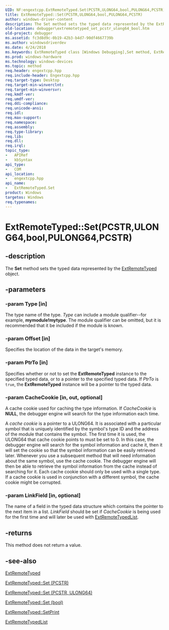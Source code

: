```yaml
---
UID: NF:engextcpp.ExtRemoteTyped.Set(PCSTR,ULONG64,bool,PULONG64,PCSTR)
title: ExtRemoteTyped::Set(PCSTR,ULONG64,bool,PULONG64,PCSTR)
author: windows-driver-content
description: The Set method sets the typed data represented by the ExtRemoteTyped object.
old-location: debugger\extremotetyped_set_pcstr_ulong64_bool.htm
old-project: debugger
ms.assetid: fc3d8d9c-0b19-42b3-b4d7-90df4667739b
ms.author: windowsdriverdev
ms.date: 4/24/2018
ms.keywords: ExtRemoteTyped class [Windows Debugging],Set method, ExtRemoteTyped.Set, ExtRemoteTyped.Set(PCSTR,ULONG64,bool,PULONG64,PCSTR), ExtRemoteTyped::Set, ExtRemoteTyped::Set(PCSTR,ULONG64,bool,PULONG64,PCSTR), Set, Set method [Windows Debugging], Set method [Windows Debugging],ExtRemoteTyped class, debugger.extremotetyped_set_pcstr_ulong64_bool
ms.prod: windows-hardware
ms.technology: windows-devices
ms.topic: method
req.header: engextcpp.hpp
req.include-header: Engextcpp.hpp
req.target-type: Desktop
req.target-min-winverclnt: 
req.target-min-winversvr: 
req.kmdf-ver: 
req.umdf-ver: 
req.ddi-compliance: 
req.unicode-ansi: 
req.idl: 
req.max-support: 
req.namespace: 
req.assembly: 
req.type-library: 
req.lib: 
req.dll: 
req.irql: 
topic_type:
-	APIRef
-	kbSyntax
api_type:
-	COM
api_location:
-	engextcpp.hpp
api_name:
-	ExtRemoteTyped.Set
product: Windows
targetos: Windows
req.typenames: 
---
```


# ExtRemoteTyped::Set(PCSTR,ULONG64,bool,PULONG64,PCSTR)


## -description


The <b>Set</b> method sets the typed data represented by the <a href="https://msdn.microsoft.com/library/windows/hardware/ff544162">ExtRemoteTyped</a> object.


## -parameters




### -param Type [in]

The type name of the type.  <i>Type</i> can include a module qualifier--for example, <b>mymodule!mytype</b>.  The module qualifier can be omitted, but it is recommended that it be included if the module is known.


### -param Offset [in]

Specifies the location of the data in the target's memory.


### -param PtrTo [in]

Specifies whether or not to set the <b>ExtRemoteTyped</b> instance to the specified typed data, or to a pointer to the specified typed data.  If <i>PtrTo</i> is <code>true</code>, the <b>ExtRemoteTyped</b> instance will be a pointer to the typed data.


### -param CacheCookie [in, out, optional]

A cache cookie used for caching the type information.  If <i>CacheCookie</i> is <b>NULL</b>, the debugger engine will search for the type information each time.

A <i>cache cookie</i> is a pointer to a ULONG64. It is associated with a particular symbol that is uniquely identified by the symbol's type ID and the address of the module that contains the symbol.  The first time it is used, the ULONG64 that cache cookie points to must be set to 0. In this case, the debugger engine will search for the symbol information and cache it, then it will set the cookie so that the symbol information can be easily retrieved later.  Whenever you use a subsequent method that will need information about the same symbol, use the cache cookie.  The debugger engine will then be able to retrieve the symbol information from the cache instead of searching for it.  Each cache cookie should only be used with a single type.  If a cache cookie is used in conjunction with a different symbol, the cache cookie might be corrupted.


### -param LinkField [in, optional]

The name of a field in the typed data structure which contains the pointer to the next item in a list.  <i>LinkField</i> should be set if <i>CacheCookie</i> is being used for the first time and will later be used with <a href="https://msdn.microsoft.com/library/windows/hardware/ff544181">ExtRemoteTypedList</a>.


## -returns



This method does not return a value.




## -see-also




<a href="https://msdn.microsoft.com/library/windows/hardware/ff544162">ExtRemoteTyped</a>



<a href="https://msdn.microsoft.com/a19d6aff-c4e4-4188-8f27-3689e91023b4">ExtRemoteTyped::Set (PCSTR)</a>



<a href="https://msdn.microsoft.com/acf789f7-781d-4078-90cc-79b0d2709696">ExtRemoteTyped::Set (PCSTR, ULONG64)</a>



<a href="https://msdn.microsoft.com/e75c17d2-fdf7-4dba-9892-74c764956924">ExtRemoteTyped::Set (bool)</a>



<a href="https://msdn.microsoft.com/library/windows/hardware/ff544384">ExtRemoteTyped::SetPrint</a>



<a href="https://msdn.microsoft.com/library/windows/hardware/ff544181">ExtRemoteTypedList</a>
 

 

